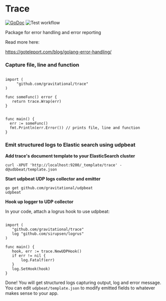 # Trace

[![GoDoc](https://godoc.org/github.com/gravitational/trace?status.png)](https://godoc.org/github.com/gravitational/trace)
![Test workflow](https://github.com/gravitational/trace/actions/workflows/test.yaml/badge.svg?branch=master)

Package for error handling and error reporting

Read more here:

https://goteleport.com/blog/golang-error-handling/

### Capture file, line and function

```golang

import (
     "github.com/gravitational/trace"
)

func someFunc() error {
   return trace.Wrap(err)
}


func main() {
  err := someFunc()
  fmt.Println(err.Error()) // prints file, line and function
}
```

### Emit structured logs to Elastic search using udpbeat

**Add trace's document template to your ElasticSearch cluster**

```shell
curl -XPUT 'http://localhost:9200/_template/trace' -d@udbbeat/template.json
```

**Start udpbeat UDP logs collector and emitter**

```shell
go get github.com/gravitational/udpbeat
udpbeat
```

**Hook up logger to UDP collector**

In your code, attach a logrus hook to use udpbeat:

```golang

import (
   "github.com/gravitational/trace"
   log "github.com/sirupsen/logrus"
)

func main() {
   hook, err := trace.NewUDPHook()
   if err != nil {
       log.Fatalf(err)
   }
   log.SetHook(hook)
}
```

Done! You will get structured logs capturing output, log and error message.
You can edit `udpbeat/template.json` to modify emitted fields to whatever makes sense to your app.





